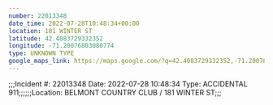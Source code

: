 ```yaml
---
number: 22013348
date_time: 2022-07-28T10:48:34+00:00
location: 181 WINTER ST
latitude: 42.4083729332352
longitude: -71.20076803080774
type: UNKNOWN TYPE
google_maps_link: https://maps.google.com/?q=42.4083729332352,-71.20076803080774
---
```


;;;Incident #: 22013348   Date: 2022-07-28 10:48:34   Type: ACCIDENTAL 911;;;;;;Location: BELMONT COUNTRY CLUB / 181 WINTER ST;;;
